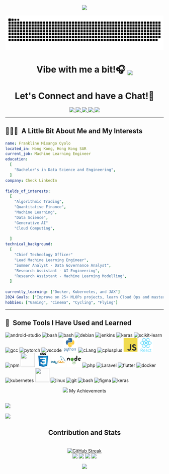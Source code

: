 <p align="center">
  <img src="https://capsule-render.vercel.app/api?text=Howdyy!🕹️&animation=fadeIn&type=waving&color=gradient&height=100"/>
</p>

![Snake animation](https://github.com/FranklineMisango/FranklineMisango/blob/output/github-contribution-grid-snake-dark.svg)

<h1 align="center">
  Vibe with me a bit!🎧
  <a><i style="font-size: 20px" class="bx bx-tada-hover">
                    <img src="https://spotify-github-profile.kittinanx.com/api/view?uid=qiqfq1z9egklhk61szcic2yf5&cover_image=true&theme=novatorem&show_offline=false&background_color=121212&interchange=false&bar_color=53b14f&bar_color_cover=false)](https://spotify-github-profile.kittinanx.com/api/view?uid=qiqfq1z9egklhk61szcic2yf5&redirect=true))" align="middle"></img>
                    </i>
                  </a>
</h1>

<h1 align="center">
  Let's Connect and have a Chat!💬
</h1>

<p align="center">
<a href="https://misango.me/">
  <img height="50" src="https://user-images.githubusercontent.com/46517096/166972883-f5f1d88c-0246-4374-88ac-ded0f2cf0699.png"/>
</a>
<a href="https://www.linkedin.com/in/misango/">
  <img height="50" src="https://user-images.githubusercontent.com/46517096/166973395-19676cd8-f8ec-4abf-83ff-da8243505b82.png"/>
</a>
<a href="https://franklinemisango.medium.com/">
  <img height="50" src="https://user-images.githubusercontent.com/46517096/166973962-d05d145a-b6a0-4643-bd3d-5ac845679367.png"/>
</a>
<a href="https://twitter.com/Frank_Misango">
  <img height="50" src="https://user-images.githubusercontent.com/46517096/166974271-91dfa250-d70b-4cb9-8707-f1bda1b708c3.png"/>
</a>
<a href="https://www.instagram.com/_misango_/">
  <img height="50" src="https://user-images.githubusercontent.com/46517096/166974368-9798f39f-1f46-499c-b14e-81f0a3f83a06.png"/>
</a>
</p>

---

<h2> 👨🏻‍💻 &nbsp;A Little Bit About Me and My Interests</h2>

```yaml
name: Frankline Misango Oyolo
located_in: Hong Kong, Hong Kong SAR
current_job: Machine Learning Engineer
education:
  [
    "Bachelor's in Data Science and Engineering",
  ]
company: Check LinkedIn

fields_of_interests:
  [
    "Algorithmic Trading",
    "Quantitative Finance",
    "Machine Learning",
    "Data Science",
    "Generative AI"
    "Cloud Computing",
  
  ]
technical_background:
  [
    "Chief Technology Officer"
    "Lead Machine Learning Engineer",
    "Summer Analyst - Data Governance Analyst",
    "Research Assistant - AI Engineering",
    "Research Assistant - Machine Learning Modelling",
  ]
  
currently_learning: ["Docker, Kubernetes, and JAX"]
2024 Goals: ["Improve on 25+ MLOPs projects, learn Cloud Ops and master some Data Structures and Algorithms."]
hobbies: ["Gaming", "Cinema", "Cycling", "Flying"]
```
---  
  
<h2> 🚀 &nbsp;Some Tools I Have Used and Learned</h2>
<p align="left">
<img src="https://cdn.jsdelivr.net/gh/devicons/devicon@latest/icons/androidstudio/androidstudio-original.svg" alt="android-studio" width="45" height="45"/>
<img src="https://cdn.jsdelivr.net/gh/devicons/devicon@latest/icons/streamlit/streamlit-original.svg" alt="bash" width="45" height="45"/>
<img src="https://cdn.jsdelivr.net/gh/devicons/devicon@latest/icons/bash/bash-original.svg" alt="bash" width="45" height="45"/>
<img src="https://cdn.jsdelivr.net/gh/devicons/devicon@latest/icons/debian/debian-original.svg" alt="debian" width="45" height="45"/>
<img src="https://cdn.jsdelivr.net/gh/devicons/devicon@latest/icons/jenkins/jenkins-original.svg" alt="jenkins" width="45" height="45"/>
<img src="https://cdn.jsdelivr.net/gh/devicons/devicon@latest/icons/keras/keras-original.svg" alt="keras" width="45" height="45"/>
<img src="https://cdn.jsdelivr.net/gh/devicons/devicon@latest/icons/scikitlearn/scikitlearn-original.svg"  alt="scikit-learn" width="45" height="45"/> 
<img src="https://cdn.jsdelivr.net/gh/devicons/devicon@latest/icons/gcc/gcc-original.svg"  alt="gcc" width="45" height="45"/>
<img src="https://cdn.jsdelivr.net/gh/devicons/devicon@latest/icons/pytorch/pytorch-original.svg" alt="pytorch" width="45" height="45"/>
<img src="https://cdn.jsdelivr.net/gh/devicons/devicon/icons/vscode/vscode-original.svg" alt="vscode" width="45" height="45"/>
<img src="https://raw.githubusercontent.com/devicons/devicon/master/icons/python/python-original-wordmark.svg" alt="python" width="45" height="45"/>
<img src="https://cdn.jsdelivr.net/gh/devicons/devicon/icons/c/c-original.svg" alt="cLang" width="45" height="45"/>
<img src="https://cdn.jsdelivr.net/gh/devicons/devicon/icons/cplusplus/cplusplus-original.svg" alt="cplusplus" width="45" height="45"/>
<img src="https://raw.githubusercontent.com/devicons/devicon/master/icons/javascript/javascript-original.svg" alt="javascript" width="45" height="45" />
<img src="https://raw.githubusercontent.com/devicons/devicon/master/icons/react/react-original-wordmark.svg" alt="react" width="45" height="45" />
<img src="https://cdn.jsdelivr.net/gh/devicons/devicon@latest/icons/npm/npm-original-wordmark.svg" alt="npm" width="45" height="45 />
<img src="https://cdn.jsdelivr.net/gh/devicons/devicon@latest/icons/opencv/opencv-original.svg" alt="opencv" width="45" height="45 />
<img src="https://cdn.jsdelivr.net/gh/devicons/devicon@latest/icons/django/django-plain.svg" alt="django" width="45" height="45 />
<img src="https://cdn.jsdelivr.net/gh/devicons/devicon@latest/icons/kaggle/kaggle-original.svg" alt="kaggle" width="45" height="45 />
<img src="https://cdn.jsdelivr.net/gh/devicons/devicon@latest/icons/kotlin/kotlin-original.svg" alt="kotlin" width="45" height="45 />
<img src="https://cdn.jsdelivr.net/gh/devicons/devicon@latest/icons/latex/latex-original.svg" alt="latex" width="45" height="45/> 
<img src="https://cdn.jsdelivr.net/gh/devicons/devicon@latest/icons/photoshop/photoshop-original.svg" alt="photoshop" width="45" height="45/>
<img src="https://cdn.jsdelivr.net/gh/devicons/devicon@latest/icons/r/r-original.svg" alt="R" width="45" height="45/>
<img src="https://cdn.jsdelivr.net/gh/devicons/devicon@latest/icons/tensorflow/tensorflow-original.svg" alt="tensorflow" width="45" height="45//>
<img src="https://cdn.jsdelivr.net/gh/devicons/devicon@latest/icons/ubuntu/ubuntu-original.svg" alt="ubuntu" width="45" height="45/>
<img src="https://cdn.jsdelivr.net/gh/devicons/devicon/icons/html5/html5-original.svg" alt="html" width="45" height="45"/>
<img src="https://cdn.jsdelivr.net/gh/devicons/devicon@latest/icons/bootstrap/bootstrap-original-wordmark.svg" width="45" height="45" />
<img src="https://raw.githubusercontent.com/devicons/devicon/master/icons/css3/css3-original-wordmark.svg" alt="css3" width="45" height="45" />
<img src="https://raw.githubusercontent.com/devicons/devicon/master/icons/mysql/mysql-original-wordmark.svg" alt="mysql" width="45" height="45" />
<img src="https://raw.githubusercontent.com/devicons/devicon/master/icons/nodejs/nodejs-original-wordmark.svg" alt="nodejs" width="45" height="45" />
<img src="https://cdn.jsdelivr.net/gh/devicons/devicon/icons/php/php-original.svg" alt="php" width="45" height="45"/>
<img src="https://cdn.jsdelivr.net/gh/devicons/devicon/icons/laravel/laravel-original.svg" alt="Laravel" width="45" height="45"/>
<img src="https://cdn.jsdelivr.net/gh/devicons/devicon/icons/flutter/flutter-original.svg" alt="flutter" width="45" height="45"/>
<img src="https://cdn.jsdelivr.net/gh/devicons/devicon/icons/docker/docker-original.svg" alt="docker" width="45" height="45"/>
<img src="https://cdn.jsdelivr.net/gh/devicons/devicon/icons/kubernetes/kubernetes-plain.svg" alt="kubernetes" width="45" height="45"/>
<img src="https://cdn.jsdelivr.net/gh/devicons/devicon/icons/amazonwebservices/amazonwebservices-plain-wordmark.svg" width="45" height="45"/>
<img src="https://cdn.jsdelivr.net/gh/devicons/devicon/icons/linux/linux-original.svg" alt="linux" width="45" height="45"/>       
<img src="https://cdn.jsdelivr.net/gh/devicons/devicon/icons/git/git-original.svg" alt="git" width="45" height="45"/>
<img src="https://cdn.jsdelivr.net/gh/devicons/devicon/icons/bash/bash-original.svg" alt="bash" width="45" height="45"/>
<img src="https://cdn.jsdelivr.net/gh/devicons/devicon/icons/figma/figma-original.svg" alt="figma" width="45" height="45"/> 
<img src="https://cdn.jsdelivr.net/gh/devicons/devicon@latest/icons/stackoverflow/stackoverflow-original-wordmark.svg"  alt="keras" width="45" height="45"/>
</p>

<p align="center"><img src="https://media.giphy.com/media/QaMcXSekUWx7aogAUr/giphy.gif" width="30" />&nbsp;My Achievements</p><br>
<img src="https://github-profile-trophy.vercel.app/?username=FranklineMisango&theme=juicyfresh&no-bg=true" />

<img src="https://user-images.githubusercontent.com/73097560/115834477-dbab4500-a447-11eb-908a-139a6edaec5c.gif"><br/>

 
<div align=center> 
  <h2>Contribution and Stats</h2>
  <div>
    <a href="https://git.io/streak-stats">
      <img src="https://github-readme-streak-stats-seven-azure.vercel.app?user=FranklineMisango&theme=algolia&hide_border=true&short_numbers=true&date_format=j%20M%5B%20Y%5D&mode=daily" alt="GitHub Streak" style="margin-top: 20px;"/>
    </a>
  </div>
  <img src="https://github-profile-summary-cards.vercel.app/api/cards/repos-per-language?username=FranklineMisango&theme=algolia">
  <img src="https://github-profile-summary-cards.vercel.app/api/cards/most-commit-language?username=FranklineMisango&theme=algolia">
  <img src="https://github-profile-summary-cards.vercel.app/api/cards/stats?username=FranklineMisango&theme=algolia">
  <img src="https://github-profile-summary-cards.vercel.app/api/cards/productive-time?username=FranklineMisango&theme=algolia">
</div>

<p align="center">
  <img src="https://capsule-render.vercel.app/api?type=waving&color=gradient&height=100&section=footer"/>
</p>
